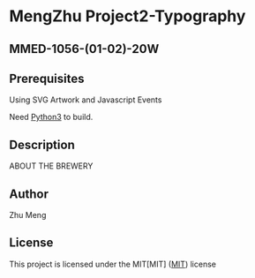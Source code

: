 
# MengZhu Project2-Typography
## MMED-1056-(01-02)-20W

## Prerequisites
Using SVG Artwork and Javascript Events

Need [Python3](https://www.python.org/) to build.

## Description
ABOUT THE BREWERY


## Author
Zhu Meng

## License
This project is licensed under the MIT[MIT]
([MIT](https://choosealicense.com/licenses/mit/)) license
